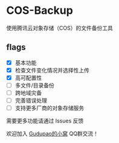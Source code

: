 # COS-Backup
使用腾讯云对象存储（COS）的文件备份工具

## flags
- [x] 基本功能
- [x] 检查文件变化情况并选择性上传
- [x] 高可配置性
- [ ] 多文件/目录备份
- [ ] 跨地域灾备
- [ ] 完善错误处理
- [ ] 支持更多厂商的对象存储服务

需要更多功能请通过 Issues 反馈

欢迎加入 [Gudupao的小窝](https://qm.qq.com/q/chgSJVsFqw) QQ群交流！
